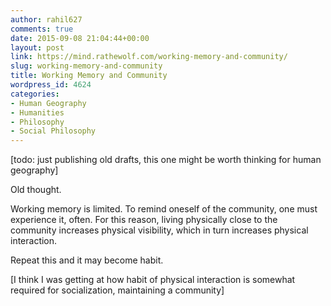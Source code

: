 ```yaml
---
author: rahil627
comments: true
date: 2015-09-08 21:04:44+00:00
layout: post
link: https://mind.rathewolf.com/working-memory-and-community/
slug: working-memory-and-community
title: Working Memory and Community
wordpress_id: 4624
categories:
- Human Geography
- Humanities
- Philosophy
- Social Philosophy
---
```


[todo: just publishing old drafts, this one might be worth thinking for human geography]

Old thought.

Working memory is limited. To remind oneself of the community, one must experience it, often. For this reason, living physically close to the community increases physical visibility, which in turn increases physical interaction.

Repeat this and it may become habit.

[I think I was getting at how habit of physical interaction is somewhat required for socialization, maintaining a community]
